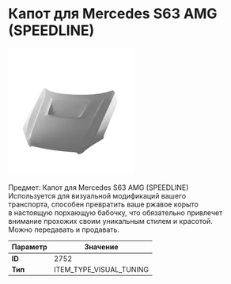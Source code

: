 # Капот для Mercedes S63 AMG (SPEEDLINE)

![Item Image](../img/2752.webp?raw=true)

Предмет: Капот для Mercedes S63 AMG (SPEEDLINE)<br>Используется для визуальной модификаций вашего<br>транспорта, способен превратить ваше ржавое корыто<br>в настоящую порхающую бабочку, что обязательно привлечет<br>внимание прохожих своим уникальным стилем и красотой.<br>Можно передавать и продавать.


| Параметр | Значение |
|----------|----------|
| **ID** | 2752 |
| **Тип** | ITEM_TYPE_VISUAL_TUNING |

